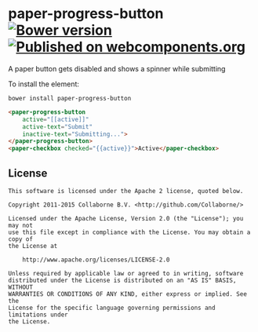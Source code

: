 paper-progress-button [![Bower version](https://badge.fury.io/bo/paper-progress-button.svg)](http://badge.fury.io/bo/paper-progress-button) [![Published on webcomponents.org](https://img.shields.io/badge/webcomponents.org-published-blue.svg)](https://www.webcomponents.org/Collaborne/paper-progress-button)
=========

A paper button gets disabled and shows a spinner while submitting

To install the element:

`bower install paper-progress-button`

<!--
```
<custom-element-demo>
  <template>
    <link rel="import" href="../paper-checkbox/paper-checkbox.html">
    <link rel="import" href="paper-progress-button.html">
    <div>
      <template is="dom-bind">
        <next-code-block></next-code-block>
      </template>
    </div>
  </template>
</custom-element-demo>
```
-->
```html
<paper-progress-button
    active="[[active]]"
    active-text="Submit"
    inactive-text="Submitting...">
</paper-progress-button>
<paper-checkbox checked="{{active}}">Active</paper-checkbox>
```

## License

    This software is licensed under the Apache 2 license, quoted below.

    Copyright 2011-2015 Collaborne B.V. <http://github.com/Collaborne/>

    Licensed under the Apache License, Version 2.0 (the "License"); you may not
    use this file except in compliance with the License. You may obtain a copy of
    the License at

        http://www.apache.org/licenses/LICENSE-2.0

    Unless required by applicable law or agreed to in writing, software
    distributed under the License is distributed on an "AS IS" BASIS, WITHOUT
    WARRANTIES OR CONDITIONS OF ANY KIND, either express or implied. See the
    License for the specific language governing permissions and limitations under
    the License.
